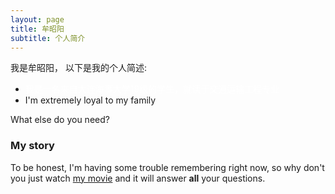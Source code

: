 ```yaml
---
layout: page
title: 牟昭阳
subtitle: 个人简介
---
```


我是牟昭阳， 以下是我的个人简述:

- <font color=White>我是一名来自大连海事大学19级的学生，就读于交通运输工程专业</font>
- I'm extremely loyal to my family

What else do you need?

### My story

To be honest, I'm having some trouble remembering right now, so why don't you just watch [my movie](https://en.wikipedia.org/wiki/The_Princess_Bride_%28film%29) and it will answer **all** your questions.
